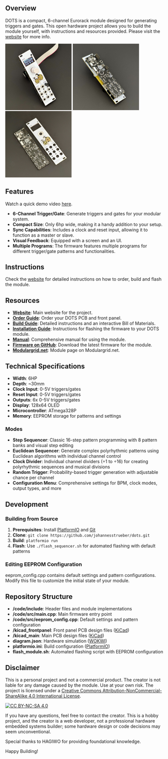 ## Overview

DOTS is a compact, 6-channel Eurorack module designed for generating triggers and gates. This open hardware project allows you to build the module yourself, with instructions and resources provided. Please visit the [website](http://www.d-o-t-s.net) for more info.
<p align="left">
  <img src="/gh-images/frontside.jpg" alt="frontside" width="210"/>
  <img src="/gh-images/backside.jpg" alt="backside" width="210"/>
  <img src="/gh-images/pcb.jpg" alt="pcb" width="210"/>
</p>

## Features

Watch a quick demo video [here](https://www.youtube.com/watch?v=c7fAQ9qpfXI).

- **6-Channel Trigger/Gate**: Generate triggers and gates for your modular system.
- **Compact Size**: Only 6hp wide, making it a handy addition to your setup.
- **Sync Capabilities**: Includes a clock and reset input, allowing it to function as a master or slave.
- **Visual Feedback**: Equipped with a screen and an UI.
- **Multiple Programs**: The firmware features multiple programs for different trigger/gate patterns and functionalities.

## Instructions

Check the [website](http://www.d-o-t-s.net) for detailed instructions on how to order, build and flash the module.

## Resources

- **[Website](http://www.d-o-t-s.net)**: Main website for the project.
- **[Order Guide](http://www.d-o-t-s.net/order)**: Order your DOTS PCB and front panel.
- **[Build Guide](http://www.d-o-t-s.net/build)**: Detailed instructions and an interactive Bill of Materials.
- **[Installation Guide](http://www.d-o-t-s.net/installation)**: Instructions for flashing the firmware to your DOTS module.
- **[Manual](http://www.d-o-t-s.net/manual)**: Comprehensive manual for using the module.
- **[Firmware on GitHub](https://www.github.com/releases)**: Download the latest firmware for the module.
- **[Modulargrid.net](https://modulargrid.net/e/other-unknown-dots)**: Module page on Modulargrid.net.

## Technical Specifications

- **Width**: 6HP
- **Depth**: ~30mm
- **Clock Input**: 0-5V triggers/gates
- **Reset Input**: 0-5V triggers/gates  
- **Outputs**: 6x 0-5V triggers/gates
- **Display**: 128x64 OLED
- **Microcontroller**: ATmega328P
- **Memory**: EEPROM storage for patterns and settings

### Modes

- **Step Sequencer**: Classic 16-step pattern programming with 8 pattern banks and visual step editing
- **Euclidean Sequencer**: Generate complex polyrhythmic patterns using Euclidean algorithms with individual channel control
- **Clock Divider**: Individual channel dividers (÷1 to ÷16) for creating polyrhythmic sequences and musical divisions
- **Random Trigger**: Probability-based trigger generation with adjustable chance per channel
- **Configuration Menu**: Comprehensive settings for BPM, clock modes, output types, and more

## Development

### Building from Source

1. **Prerequisites**: Install [PlatformIO](https://platformio.org) and [Git](https://git-scm.com)
2. **Clone**: `git clone https://github.com/johannesstrueber/dots.git`
3. **Build**: `platformio run`
4. **Flash**: Use `./flash_sequencer.sh` for automated flashing with default patterns

### Editing EEPROM Configuration

eeprom_config.cpp contains default settings and pattern configurations. Modify this file to customize the initial state of your module.

## Repository Structure

- **/code/include**: Header files and module implementations
- **/code/src/main.cpp**: Main firmware entry point
- **/code/src/eeprom_config.cpp**: Default settings and pattern configuration
- **/kicad_frontpanel**: Front panel PCB design files ([KiCad](https://kicad.org))
- **/kicad_main**: Main PCB design files ([KiCad](https://kicad.org))
- **diagram.json**: Hardware simulation ([WOKWI](https://wokwi.com))
- **platformio.ini**: Build configuration ([PlatformIO](https://platformio.org))
- **flash_module.sh**: Automated flashing script with EEPROM configuration

## Disclaimer

This is a personal project and not a commercial product. The creator is not liable for any damage caused by the module. Use at your own risk. The project is licensed under a [Creative Commons Attribution-NonCommercial-ShareAlike 4.0 International License][cc-by-nc-sa].

[![CC BY-NC-SA 4.0][cc-by-nc-sa-shield]][cc-by-nc-sa]

If you have any questions, feel free to contact the creator. This is a hobby project, and the creator is a web developer, not a professional hardware embedded systems builder; some hardware design or code decisions may seem unconventional.

Special thanks to HAGIWO for providing foundational knowledge.

Happy Building!

[cc-by-nc-sa]: http://creativecommons.org/licenses/by-nc-sa/4.0/
[cc-by-nc-sa-shield]: https://img.shields.io/badge/License-CC%20BY--NC--SA%204.0-lightgrey.svg
